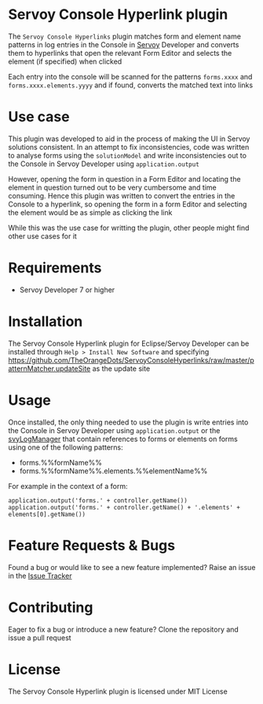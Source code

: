 # Servoy Console Hyperlink plugin
The `Servoy Console Hyperlinks` plugin matches form and element name patterns in log entries in the Console in [Servoy](http://servoy.com) Developer and converts them to hyperlinks that open the relevant Form Editor and selects the element (if specified) when clicked

Each entry into the console will be scanned for the patterns `forms.xxxx` and `forms.xxxx.elements.yyyy` and if found, converts the matched text into links

# Use case
This plugin was developed to aid in the process of making the UI in Servoy solutions consistent. In an attempt to fix inconsistencies, code was written to analyse forms using the `solutionModel` and write inconsistencies out to the Console in Servoy Developer using `application.output`

However, opening the form in question in a Form Editor and locating the element in question turned out to be very cumbersome and time consuming. Hence this plugin was written to convert the entries in the Console to a hyperlink, so opening the form in a form Editor and selecting the element would be as simple as clicking the link

While this was the use case for writting the plugin, other people might find other use cases for it

# Requirements
- Servoy Developer 7 or higher

# Installation
The Servoy Console Hyperlink plugin for Eclipse/Servoy Developer can be installed through `Help > Install New Software` and specifying https://github.com/TheOrangeDots/ServoyConsoleHyperlinks/raw/master/patternMatcher.updateSite as the update site

# Usage
Once installed, the only thing needed to use the plugin is write entries into the Console in Servoy Developer using `application.output` or the [svyLogManager](https://github.com/Servoy/svyUtils/blob/develop/svyUtils/svyLogManager.js) that contain references to forms or elements on forms using one of the following patterns:
- forms.%%formName%%
- forms.%%formName%%.elements.%%elementName%%
 
For example in the context of a form:
```
application.output('forms.' + controller.getName())
application.output('forms.' + controller.getName() + '.elements' + elements[0].getName())
```

# Feature Requests & Bugs
Found a bug or would like to see a new feature implemented? Raise an issue in the [Issue Tracker](https://github.com/TheOrangeDots/ServoyConsoleHyperlinks/issues)

# Contributing
Eager to fix a bug or introduce a new feature? Clone the repository and issue a pull request

# License
The Servoy Console Hyperlink plugin is licensed under MIT License
